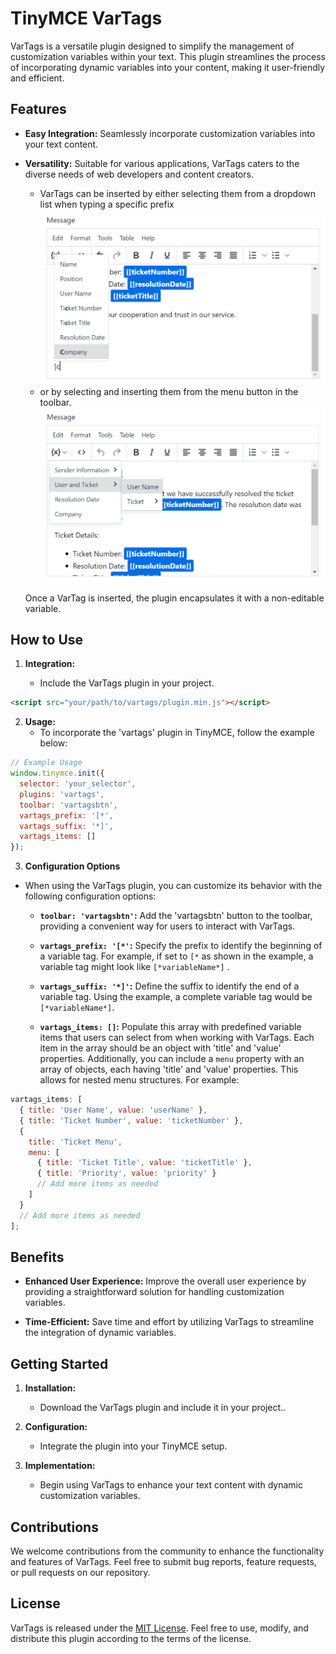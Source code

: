 # TinyMCE VarTags

VarTags is a versatile plugin designed to simplify the management of customization variables within your text. This plugin streamlines the process of incorporating dynamic variables into your content, making it user-friendly and efficient.

## Features

- **Easy Integration:** Seamlessly incorporate customization variables into your text content.

- **Versatility:** Suitable for various applications, VarTags caters to the diverse needs of web developers and content creators.

  - VarTags can be inserted by either selecting them from a dropdown list when typing a specific prefix
    ![VarTags screen](./demo/assets/img/screen.png)
  - or by selecting and inserting them from the menu button in the toolbar.
    ![VarTags screen](./demo/assets/img/screen-1.png)

  Once a VarTag is inserted, the plugin encapsulates it with a non-editable variable.

## How to Use

1. **Integration:**

   - Include the VarTags plugin in your project.

```html
<script src="your/path/to/vartags/plugin.min.js"></script>
```

2. **Usage:**
   - To incorporate the 'vartags' plugin in TinyMCE, follow the example below:

```javascript
// Example Usage
window.tinymce.init({
  selector: 'your_selector',
  plugins: 'vartags',
  toolbar: 'vartagsbtn',
  vartags_prefix: '[*',
  vartags_suffix: '*]',
  vartags_items: []
});
```

3. **Configuration Options**

  - When using the VarTags plugin, you can customize its behavior with the following configuration options:

    - **`toolbar: 'vartagsbtn'`:** Add the 'vartagsbtn' button to the toolbar, providing a convenient way for users to interact with VarTags.

    - **`vartags_prefix: '[*'`:** Specify the prefix to identify the beginning of a variable tag. For example, if set to `[*` as shown in the example, a variable tag might look like `[*variableName*]` .

    - **`vartags_suffix: '*]'`:** Define the suffix to identify the end of a variable tag. Using the example, a complete variable tag would be `[*variableName*]`.

    - **`vartags_items: []`:** Populate this array with predefined variable items that users can select from when working with VarTags. Each item in the array should be an object with 'title' and 'value' properties. Additionally, you can include a `menu` property with an array of objects, each having 'title' and 'value' properties. This allows for nested menu structures. For example:

```javascript
vartags_items: [
  { title: 'User Name', value: 'userName' },
  { title: 'Ticket Number', value: 'ticketNumber' },
  {
    title: 'Ticket Menu',
    menu: [
      { title: 'Ticket Title', value: 'ticketTitle' },
      { title: 'Priority', value: 'priority' }
      // Add more items as needed
    ]
  }
  // Add more items as needed
];
```

## Benefits

- **Enhanced User Experience:** Improve the overall user experience by providing a straightforward solution for handling customization variables.

- **Time-Efficient:** Save time and effort by utilizing VarTags to streamline the integration of dynamic variables.

## Getting Started

1. **Installation:**

   - Download the VarTags plugin and include it in your project..

2. **Configuration:**

   - Integrate the plugin into your TinyMCE setup.

3. **Implementation:**
   - Begin using VarTags to enhance your text content with dynamic customization variables.

## Contributions

We welcome contributions from the community to enhance the functionality and features of VarTags. Feel free to submit bug reports, feature requests, or pull requests on our repository.

## License

VarTags is released under the [MIT License](LICENSE). Feel free to use, modify, and distribute this plugin according to the terms of the license.
